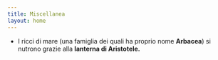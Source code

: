 ```yaml
---
title: Miscellanea
layout: home
---
```


<ul>
  <li>I ricci di mare (una famiglia dei quali ha proprio nome <b>Arbacea</b>) si nutrono grazie alla <b>lanterna di Aristotele.</b>
  </li>
</ul>
